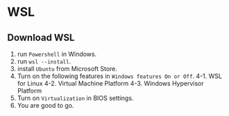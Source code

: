 # WSL
## Download WSL
1. run `Powershell` in Windows.
2. run `wsl --install`.
3. install `Ubuntu` from Microsoft Store.
4. Turn on the following features in `Windows features On or Off`.
4-1. WSL for Linux
4-2. Virtual Machine Platform
4-3. Windows Hypervisor Platform
5. Turn on `Virtualization` in BIOS settings.
6. You are good to go.
